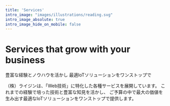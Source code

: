 ```yaml
---
title: 'Services'
intro_image: "images/illustrations/reading.svg"
intro_image_absolute: true
intro_image_hide_on_mobile: false
---
```


# Services that grow with your business

豊富な経験とノウハウを活かし
最適IoTソリューションをワンストップで

（株）ライジンは、「Web技術」に特化した各種サービスを展開しています。
これまでの経験で培った技術と豊富な知見を活かし、
ご予算の中で最大の価値を生み出す最適なIoTソリューションをワンストップで提供します。
